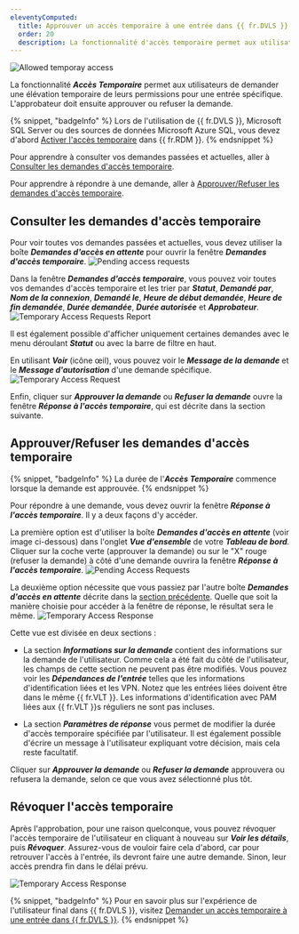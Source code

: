 ```yaml
---
eleventyComputed:
  title: Approuver un accès temporaire à une entrée dans {{ fr.DVLS }}
  order: 20
  description: La fonctionnalité d'accès temporaire permet aux utilisateurs de demander une élévation temporaire de leurs permissions pour une entrée spécifique. L'approbateur doit ensuite approuver ou refuser la demande.
---
```

![Allowed temporay access](https://cdnweb.devolutions.net/docs/RDMW6020_2024_1.png)

La fonctionnalité ***Accès Temporaire*** permet aux utilisateurs de demander une élévation temporaire de leurs permissions pour une entrée spécifique. L'approbateur doit ensuite approuver ou refuser la demande.

{% snippet, "badgeInfo" %}
Lors de l'utilisation de {{ fr.DVLS }}, Microsoft SQL Server ou des sources de données Microsoft Azure SQL, vous devez d'abord [Activer l'accès temporaire](/rdm/kb/rdm-windows/how-to-articles/enable-temporary-access/) dans {{ fr.RDM }}.
{% endsnippet %}

Pour apprendre à consulter vos demandes passées et actuelles, aller à [Consulter les demandes d'accès temporaire](#view-temporary-access-requests).

Pour apprendre à répondre à une demande, aller à [Approuver/Refuser les demandes d'accès temporaire](#approvedeny-temporary-access-requests).

## Consulter les demandes d'accès temporaire

Pour voir toutes vos demandes passées et actuelles, vous devez utiliser la boîte ***Demandes d'accès en attente*** pour ouvrir la fenêtre ***Demandes d'accès temporaire***.
![Pending access requests](https://cdnweb.devolutions.net/docs/docs_en_server_ServerOp6052.png)

Dans la fenêtre ***Demandes d'accès temporaire***, vous pouvez voir toutes vos demandes d'accès temporaire et les trier par ***Statut***, ***Demandé par***, ***Nom de la connexion***, ***Demandé le***, ***Heure de début demandée***, ***Heure de fin demandée***, ***Durée demandée***, ***Durée autorisée*** et ***Approbateur***.
![Temporary Access Requests Report](https://cdnweb.devolutions.net/docs/docs_en_server_ServerOp6049.png)

Il est également possible d'afficher uniquement certaines demandes avec le menu déroulant ***Statut*** ou avec la barre de filtre en haut.

En utilisant ***Voir*** (icône œil), vous pouvez voir le ***Message de la demande*** et le ***Message d'autorisation*** d'une demande spécifique.
![Temporary Access Request](https://cdnweb.devolutions.net/docs/docs_en_server_ServerOp6050.png)

Enfin, cliquer sur ***Approuver la demande*** ou ***Refuser la demande*** ouvre la fenêtre ***Réponse à l'accès temporaire***, qui est décrite dans la section suivante.

## Approuver/Refuser les demandes d'accès temporaire

{% snippet, "badgeInfo" %}
La durée de l'***Accès Temporaire*** commence lorsque la demande est approuvée.
{% endsnippet %}

Pour répondre à une demande, vous devez ouvrir la fenêtre ***Réponse à l'accès temporaire***. Il y a deux façons d'y accéder.

La première option est d'utiliser la boîte ***Demandes d'accès en attente*** (voir image ci-dessous) dans l'onglet ***Vue d'ensemble*** de votre ***Tableau de bord***. Cliquer sur la coche verte (approuver la demande) ou sur le "X" rouge (refuser la demande) à côté d'une demande ouvrira la fenêtre ***Réponse à l'accès temporaire***.
![Pending Access Requests](https://cdnweb.devolutions.net/docs/docs_en_server_ServerOp6048.png)

La deuxième option nécessite que vous passiez par l'autre boîte ***Demandes d'accès en attente*** décrite dans la [section précédente](#view-temporary-access-requests). Quelle que soit la manière choisie pour accéder à la fenêtre de réponse, le résultat sera le même.
![Temporary Access Response](https://cdnweb.devolutions.net/docs/docs_en_server_ServerOp6037.png)

Cette vue est divisée en deux sections :

* La section ***Informations sur la demande*** contient des informations sur la demande de l'utilisateur. Comme cela a été fait du côté de l'utilisateur, les champs de cette section ne peuvent pas être modifiés. Vous pouvez voir les ***Dépendances de l'entrée*** telles que les informations d'identification liées et les VPN. Notez que les entrées liées doivent être dans le même {{ fr.VLT }}. Les informations d'identification avec PAM liées aux {{ fr.VLT }}s réguliers ne sont pas incluses.

* La section ***Paramètres de réponse*** vous permet de modifier la durée d'accès temporaire spécifiée par l'utilisateur. Il est également possible d'écrire un message à l'utilisateur expliquant votre décision, mais cela reste facultatif.

Cliquer sur ***Approuver la demande*** ou ***Refuser la demande*** approuvera ou refusera la demande, selon ce que vous avez sélectionné plus tôt.

## Révoquer l'accès temporaire

Après l'approbation, pour une raison quelconque, vous pouvez révoquer l'accès temporaire de l'utilisateur en cliquant à nouveau sur ***Voir les détails***, puis ***Révoquer***. Assurez-vous de vouloir faire cela d'abord, car pour retrouver l'accès à l'entrée, ils devront faire une autre demande. Sinon, leur accès prendra fin dans le délai prévu.

![Temporary Access Response](https://cdnweb.devolutions.net/docs/DVLS6066_2024_1.png)

{% snippet, "badgeInfo" %}
Pour en savoir plus sur l'expérience de l'utilisateur final dans {{ fr.DVLS }}, visitez [Demander un accès temporaire à une entrée dans {{ fr.DVLS }}](/server/web-interface/temporary-access/request-temporary-access/).
{% endsnippet %}
